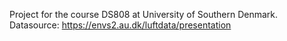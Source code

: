 Project for the course DS808 at University of Southern Denmark. Datasource: https://envs2.au.dk/luftdata/presentation
